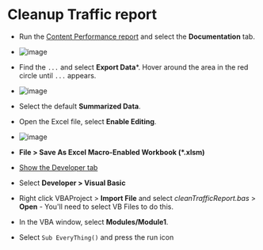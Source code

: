 # Cleanup Traffic report

* Run the [Content Performance report](https://aka.ms/contentperformancedashboard) and select the **Documentation** tab.
* ![image](https://user-images.githubusercontent.com/3605364/120519165-0acda400-c36e-11eb-805f-bc431c8cf9b4.png)
* Find the `...` and select **Export Data***. Hover around the area in the red circle until `...` appears.
* ![image](https://user-images.githubusercontent.com/3605364/120519553-74e64900-c36e-11eb-9016-9ac35e4b6380.png)
* Select the default **Summarized Data**.
* Open the Excel file, select **Enable Editing**.
* ![image](https://user-images.githubusercontent.com/3605364/120518419-44ea7600-c36d-11eb-9c46-9e3a72799d0a.png)

* **File > Save As Excel Macro-Enabled Workbook (\*.xlsm)**
* [Show the Developer tab](https://support.microsoft.com/en-us/topic/show-the-developer-tab-e1192344-5e56-4d45-931b-e5fd9bea2d45)
* Select **Developer > Visual Basic**
* Right click VBAProject > **Import File** and select *cleanTrafficReport.bas*  > **Open** - You'll need to select VB Files to do this.
* In the VBA window, select **Modules/Module1**.
* Select `Sub EveryThing()` and press the run icon
